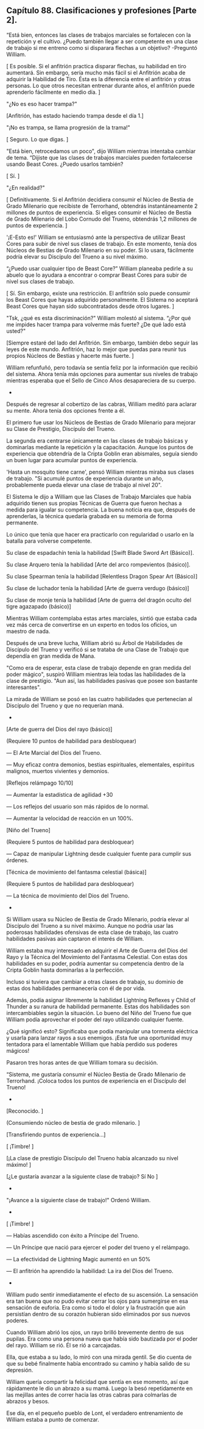 
## Capítulo 88. Clasificaciones y profesiones [Parte 2].


“Está bien, entonces las clases de trabajos marciales se fortalecen con la repetición y el cultivo. ¿Puedo también llegar a ser competente en una clase de trabajo si me entreno como si disparara flechas a un objetivo? -Preguntó William.

[ Es posible. Si el anfitrión practica disparar flechas, su habilidad en tiro aumentará. Sin embargo, sería mucho más fácil si el Anfitrión acaba de adquirir la Habilidad de Tiro. Ésta es la diferencia entre el anfitrión y otras personas. Lo que otros necesitan entrenar durante años, el anfitrión puede aprenderlo fácilmente en medio día. ]

"¿No es eso hacer trampa?"

[Anfitrión, has estado haciendo trampa desde el día 1.]

"¡No es trampa, se llama progresión de la trama!"

[ Seguro. Lo que digas. ]

"Está bien, retrocedamos un poco", dijo William mientras intentaba cambiar de tema. “Dijiste que las clases de trabajos marciales pueden fortalecerse usando Beast Cores. ¿Puedo usarlos también?

[ Sí. ]

"¿En realidad?"

[ Definitivamente. Si el Anfitrión decidiera consumir el Núcleo de Bestia de Grado Milenario que recibiste de Terrorhand, obtendrás instantáneamente 2 millones de puntos de experiencia. Si eliges consumir el Núcleo de Bestia de Grado Milenario del Lobo Cornudo del Trueno, obtendrás 1,2 millones de puntos de experiencia. ]

'¡E-Esto es!' William se entusiasmó ante la perspectiva de utilizar Beast Cores para subir de nivel sus clases de trabajo. En este momento, tenía dos Núcleos de Bestias de Grado Milenario en su poder. Si lo usara, fácilmente podría elevar su Discípulo del Trueno a su nivel máximo.

“¿Puedo usar cualquier tipo de Beast Core?” William planeaba pedirle a su abuelo que lo ayudara a encontrar o comprar Beast Cores para subir de nivel sus clases de trabajo.

[ Sí. Sin embargo, existe una restricción. El anfitrión solo puede consumir los Beast Cores que hayas adquirido personalmente. El Sistema no aceptará Beast Cores que hayan sido subcontratados desde otros lugares. ]

"Tsk, ¿qué es esta discriminación?" William molestó al sistema. “¿Por qué me impides hacer trampa para volverme más fuerte? ¿De qué lado está usted?"

[Siempre estaré del lado del Anfitrión. Sin embargo, también debo seguir las leyes de este mundo. Anfitrión, haz lo mejor que puedas para reunir tus propios Núcleos de Bestias y hacerte más fuerte. ]

William refunfuñó, pero todavía se sentía feliz por la información que recibió del sistema. Ahora tenía más opciones para aumentar sus niveles de trabajo mientras esperaba que el Sello de Cinco Años desapareciera de su cuerpo.

-

Después de regresar al cobertizo de las cabras, William meditó para aclarar su mente. Ahora tenía dos opciones frente a él.

El primero fue usar los Núcleos de Bestias de Grado Milenario para mejorar su Clase de Prestigio, Discípulo del Trueno.

La segunda era centrarse únicamente en las clases de trabajo básicas y dominarlas mediante la repetición y la capacitación. Aunque los puntos de experiencia que obtendría de la Cripta Goblin eran abismales, seguía siendo un buen lugar para acumular puntos de experiencia.

'Hasta un mosquito tiene carne', pensó William mientras miraba sus clases de trabajo. "Si acumulé puntos de experiencia durante un año, probablemente pueda elevar una clase de trabajo al nivel 20".

El Sistema le dijo a William que las Clases de Trabajo Marciales que había adquirido tienen sus propias Técnicas de Guerra que fueron hechas a medida para igualar su competencia. La buena noticia era que, después de aprenderlas, la técnica quedaría grabada en su memoria de forma permanente.

Lo único que tenía que hacer era practicarlo con regularidad o usarlo en la batalla para volverse competente.

Su clase de espadachín tenía la habilidad [Swift Blade Sword Art (Básico)].

Su clase Arquero tenía la habilidad [Arte del arco rompevientos (básico)].

Su clase Spearman tenía la habilidad [Relentless Dragon Spear Art (Básico)]

Su clase de luchador tenía la habilidad [Arte de guerra verdugo (básico)]

Su clase de monje tenía la habilidad [Arte de guerra del dragón oculto del tigre agazapado (básico)]

Mientras William contemplaba estas artes marciales, sintió que estaba cada vez más cerca de convertirse en un experto en todos los oficios, un maestro de nada.

Después de una breve lucha, William abrió su Árbol de Habilidades de Discípulo del Trueno y verificó si se trataba de una Clase de Trabajo que dependía en gran medida de Mana.

"Como era de esperar, esta clase de trabajo depende en gran medida del poder mágico", suspiró William mientras leía todas las habilidades de la clase de prestigio. "Aun así, las habilidades pasivas que posee son bastante interesantes".

La mirada de William se posó en las cuatro habilidades que pertenecían al Discípulo del Trueno y que no requerían maná.

-

[Arte de guerra del Dios del rayo (básico)]

(Requiere 10 puntos de habilidad para desbloquear)

— El Arte Marcial del Dios del Trueno.

— Muy eficaz contra demonios, bestias espirituales, elementales, espíritus malignos, muertos vivientes y demonios.

[Reflejos relámpago 10/10]

— Aumentar la estadística de agilidad +30

— Los reflejos del usuario son más rápidos de lo normal.

— Aumentar la velocidad de reacción en un 100%.

[Niño del Trueno]

(Requiere 5 puntos de habilidad para desbloquear)

— Capaz de manipular Lightning desde cualquier fuente para cumplir sus órdenes.

[Técnica de movimiento del fantasma celestial (básica)]

(Requiere 5 puntos de habilidad para desbloquear)

— La técnica de movimiento del Dios del Trueno.

-

Si William usara su Núcleo de Bestia de Grado Milenario, podría elevar al Discípulo del Trueno a su nivel máximo. Aunque no podría usar las poderosas habilidades ofensivas de esta clase de trabajo, las cuatro habilidades pasivas aún captaron el interés de William.

William estaba muy interesado en adquirir el Arte de Guerra del Dios del Rayo y la Técnica del Movimiento del Fantasma Celestial. Con estas dos habilidades en su poder, podría aumentar su competencia dentro de la Cripta Goblin hasta dominarlas a la perfección.

Incluso si tuviera que cambiar a otras clases de trabajo, su dominio de estas dos habilidades permanecería con él de por vida.

Además, podía asignar libremente la habilidad Lightning Reflexes y Child of Thunder a su ranura de habilidad permanente. Estas dos habilidades son intercambiables según la situación. Lo bueno del Niño del Trueno fue que William podía aprovechar el poder del rayo utilizando cualquier fuente.

¿Qué significó esto? Significaba que podía manipular una tormenta eléctrica y usarla para lanzar rayos a sus enemigos. ¡Esta fue una oportunidad muy tentadora para el lamentable William que había perdido sus poderes mágicos!

Pasaron tres horas antes de que William tomara su decisión.

“Sistema, me gustaría consumir el Núcleo Bestia de Grado Milenario de Terrorhand. ¡Coloca todos los puntos de experiencia en el Discípulo del Trueno!

-

[Reconocido. ]

(Consumiendo núcleo de bestia de grado milenario. ]

[Transfiriendo puntos de experiencia…]

[ ¡Timbre! ]

[¡La clase de prestigio Discípulo del Trueno había alcanzado su nivel máximo! ]

[¿Le gustaría avanzar a la siguiente clase de trabajo? Sí No ]

-

"¡Avance a la siguiente clase de trabajo!" Ordenó William.

-

[ ¡Timbre! ]

— Habías ascendido con éxito a Príncipe del Trueno.

— Un Príncipe que nació para ejercer el poder del trueno y el relámpago.

— La efectividad de Lightning Magic aumentó en un 50%

— El anfitrión ha aprendido la habilidad: La ira del Dios del Trueno.

-

William pudo sentir inmediatamente el efecto de su ascensión. La sensación era tan buena que no pudo evitar cerrar los ojos para sumergirse en esa sensación de euforia. Era como si todo el dolor y la frustración que aún persistían dentro de su corazón hubieran sido eliminados por sus nuevos poderes.

Cuando William abrió los ojos, un rayo brilló brevemente dentro de sus pupilas. Era como una persona nueva que había sido bautizada por el poder del rayo. William se rió. Él se rió a carcajadas.

Ella, que estaba a su lado, lo miró con una mirada gentil. Se dio cuenta de que su bebé finalmente había encontrado su camino y había salido de su depresión.

William quería compartir la felicidad que sentía en ese momento, así que rápidamente le dio un abrazo a su mamá. Luego la besó repetidamente en las mejillas antes de correr hacia las otras cabras para colmarlas de abrazos y besos.

Ese día, en el pequeño pueblo de Lont, el verdadero entrenamiento de William estaba a punto de comenzar.

